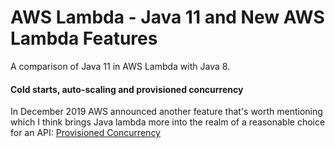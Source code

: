 # AWS Lambda - Java 11 and New AWS Lambda Features

A comparison of Java 11 in AWS Lambda with Java 8.

#### Cold starts, auto-scaling and provisioned concurrency
In December 2019 AWS announced another feature that's worth mentioning which I think
brings Java lambda more into the realm of a reasonable choice for an API: 
[Provisioned Concurrency](https://aws.amazon.com/about-aws/whats-new/2019/12/aws-lambda-announces-provisioned-concurrency/)

